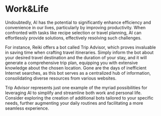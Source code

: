 # Work\&Life

Undoubtedly, AI has the potential to significantly enhance efficiency and convenience in our lives, particularly by improving productivity. When confronted with tasks like recipe selection or travel planning, AI can effortlessly provide solutions, effectively resolving such challenges.

For instance, Reiki offers a bot called Trip Advisor, which proves invaluable in saving time when crafting travel itineraries. Simply inform the bot about your desired travel destination and the duration of your stay, and it will generate a comprehensive trip plan, equipping you with extensive knowledge about the chosen location. Gone are the days of inefficient Internet searches, as this bot serves as a centralized hub of information, consolidating diverse resources from various websites.

Trip Advisor represents just one example of the myriad possibilities for leveraging AI to simplify and streamline both work and personal life. Consider exploring the creation of additional bots tailored to your specific needs, further augmenting your daily routines and facilitating a more seamless experience.
